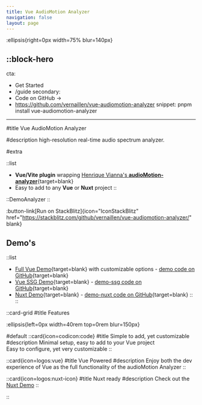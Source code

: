```yaml
---
title: Vue AudioMotion Analyzer
navigation: false
layout: page
---
```

:ellipsis{right=0px width=75% blur=140px}

::block-hero
---
cta:
  - Get Started
  - /guide
secondary:
  - Code on GitHub →
  - https://github.com/vernaillen/vue-audiomotion-analyzer
snippet: pnpm install vue-audiomotion-analyzer
---

#title
Vue AudioMotion Analyzer

#description
high-resolution real-time audio spectrum analyzer.

#extra

  ::list
  - **Vue/Vite plugin** wrapping [Henrique Vianna's **audioMotion-analyzer**](https://audiomotion.dev/){target=blank}
  - Easy to add to any **Vue** or **Nuxt** project
  ::

  ::DemoAnalyzer
  ::

  :button-link[Run on StackBlitz]{icon="IconStackBlitz" href="https://stackblitz.com/github/vernaillen/vue-audiomotion-analyzer/" blank}
  
  ## Demo's
  ::list
  - [Full Vue Demo](https://vue-audiomotion-analyzer-demo.netlify.app/){target=blank} with customizable options - [demo code on GitHub](https://github.com/vernaillen/vue-audiomotion-analyzer/tree/main/examples/demo){target=blank}
  - [Vue SSG Demo](https://vue-audiomotion-analyzer-demo-ssg.netlify.app/){target=blank} - [demo-ssg code on GitHub](https://github.com/vernaillen/vue-audiomotion-analyzer/tree/main/examples/demo-ssg){target=blank}
  - [Nuxt Demo](https://vue-audiomotion-analyzer-demo-nuxt.netlify.app/){target=blank} - [demo-nuxt code on GitHub](https://github.com/vernaillen/vue-audiomotion-analyzer/tree/main/examples/demo-nuxt){target=blank}
  ::
::


::card-grid
#title
Features

:ellipsis{left=0px width=40rem top=0rem blur=150px}

#default
  ::card{icon=codicon:code}
  #title
  Simple to add, yet customizable
  #description
  Minimal setup, easy to add to your Vue project<br>
  Easy to configure, yet very customizable
  ::

  ::card{icon=logos:vue}
  #title
  Vue Powered
  #description
  Enjoy both the dev experience of Vue as the full functionality of the audioMotion Analyzer
  ::

  ::card{icon=logos:nuxt-icon}
  #title
  Nuxt ready
  #description
  Check out the [Nuxt Demo](https://vue-audiomotion-analyzer-demo-nuxt.netlify.app/)
  ::

::
